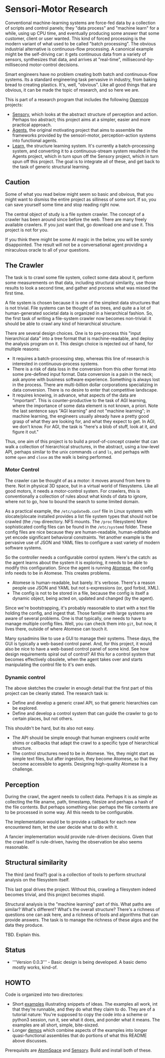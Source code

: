 Sensori-Motor Research
======================
Conventional machine-learning systems are force-fed data by a collection
of scripts and control panels; they "data process" and "machine learn"
for a while, using up CPU time, and eventually producing some answer
that some customer, client or user wanted. This kind of forced
processing is the modern variant of what used to be called "batch
processing". The obvious industrial alternative is continuous-flow
processing. A canonical example might be the self-driving car: it gets
continuous data from a variety of sensors, synthesizes that data, and
arrives at "real-time", millisecond-by-millisecond motor-control
decisions.

Smart engineers have no problem creating both batch and continuous-flow
systems. Its a standard engineering task pervasive in industry, from
baking bread to creating plastics. It's, well, "obvious". Like all good
things that are obvious, it can be made the topic of research, and so
here we are.

This is part of a research program that includes the following
[Opencog](https://github.com/opencog/) projects:
* [Sensory](https://github.com/opencog/sensory), which looks at the
  abstract structure of perception and action. Perhaps too abstract;
  this project aims at a simpler, easier and more practical approach.
* [Agents](https://github.com/opencog/agents), the original motivating
  project that aims to assemble the frameworks provided by the
  sensori-motor, perception-action systems into functional agents.
* [Learn](https://github.com/opencog/learn), the structure learning
  system. It's currently a batch-processing system, and converting it
  to a continuous-stream system resulted in the Agents project, which
  in turn spun off the Sensory project, which in turn spun off this
  project. The goal is to integrate all of these, and get back to the
  task of generic structural learning.

Caution
-------
Some of what you read below might seem so basic and obvious, that you
might want to dismiss the entire project as silliness of some sort.
If so, you can save yourself some time and stop reading right now.

The central object of study is a file system crawler. The concept
of a crawler has been around since before the web. There are many
freely available crawlers. If you just want that, go download one and
use it.  This project is not for you.

If you think there might be some AI magic in the below, you will be
sorely disappointed. The result will not be a conversational agent
providing a miraculous oracle to all of your questions.

The Crawler
-----------
The task is to crawl some file system, collect some data about it,
perform some measurements on that data, including structural similarity,
use those results to look a second time, and gather and process what
was missed the first time.

A file system is chosen because it is one of the simplest data
structures that is not trivial. File systems can be thought of as trees,
and quite a a lot of human-generated societal data is organized in a
hierarchical fashion. So, the first task of writing a file-system
crawler now becomes non-trivial: it should be able to crawl any kind of
hierarchical structure.

There are several design choices. One is to pre-process this "input
hierarchical data" into a tree format that is machine-readable, and
deploy the analysis program on it. This design choice is rejected out of
hand, for multiple reasons:
* It requires a batch-processing step, whereas this line of research
  is interested in continuous-process systems.
* There is a risk of data loss in the conversion from this other format
  into some pre-defined input format. Data conversion is a pain in the
  neck; ask anyone with business software experience. Something is
  always lost in the process. There are multi-billion dollar
  corporations specializing in data conversion. There is no desire to
  enter that competitive landscape.
* It requires knowing, in advance, what aspects of the data are
  "important". This is counter-productive to the task of AGI learning,
  where the importance of some data element is not known, a priori.
  Note the last sentence says "AGI learning" and not "machine learning";
  in machine learning, the engineers usually already have a pretty
  good grasp of what they are looking for, and what they expect to get.
  In AGI, we don't know. For AGI, the task is "here's a blob of stuff,
  look at it, and figure it out."

Thus, one aim of this project is to build a proof-of-concept crawler
that can walk a collection of hierarchical structures, in the abstract,
using a low-level API, perhaps similar to the unix commands `cd` and
`ls`, and perhaps with some `open` and `close` as the walk is being
performed.

### Motor Control
The crawler can be thought of as a motor: it moves around from here to
there. Not in physical 3D space, but in a virtual world of filesystems.
Like all good motors, it needs a motor-control system. For crawlers,
this is conventionally a collection of rules about what kinds of data
to ignore, where not to go, how to bound the search to some limited
domain.

As a practical example, the `/etc/updatedb.conf` file in Linux systems
with slocate/plocate installed provides a list file system types that
should not be crawled (the `/tmp` direectory. NFS mounts. The `/proc`
filesystem) More sophisticated config files can be found in the
`/etc/systemd` folder. These config files are nice because they are
human-readable, human-editable and yet encode significant behavioral
constraints. Yet another example is the pervasive use of JSON and YAML
files to configure a vast variety of modern software systems.

So the controller needs a configurable control system. Here's the catch:
as the agent learns about the system it is exploring, it needs to be
able to modify this configuration. Since the agent is running
[Atomese](https://opencog.org/wiki/Atomese), the config info needs to be
in Atomese. This creates problems.
* Atomese is human-readable, but barely. It's verbose. There's a reason
  people use JSON and YAML but not s-expressions (or, god forbid, XML).
* The config is not to be stored in a file, because the config is itself
  a dynamic object, being acted on, updated and changed (by the agent).

Since we're bootstrapping, it's probably reasonable to start with a text
file holding the config, and ingest that. Those familiar with large
systems are aware of several problems. One is that typically, one needs
to have to manage multiple config files. Well, you can check them into
`git`, but now, it lives there, outside of where Atomese can touch it.

Many sysadmins like to use a GUI to manage their systems. These days,
the GUI is typically a web-based control panel. And, for this project,
it would also be nice to have a web-based control panel of some kind.
See how design requirements spiral out of control? All this for a
control system that becomes effectively obsolete, when the agent takes
over and starts manipulating the control file to it's own ends.

### Dynamic control
The above sketches the crawler in enough detail that the first part of
this project can be cleanly stated. The research task is:
* Define and develop a generic crawl API, so that generic hierarchies
  can be explored.
* Define and develop a control system that can guide the crawler to go
  to certain places, but not others.

This shouldn't be hard, but its also not easy.
* The API should be simple enough that human engineers could write shims
  or callbacks that adapt the crawl to a specific type of hierarchical
  structure.
* The control structures need to be in Atomese. Yes, they might start
  as simple text files, but after ingestion, they become Atomese, so
  that they become accessible to agents. Designing high-quality Atomese
  is a challenge.

Perception
----------
During the crawl, the agent needs to collect data. Perhaps it is as
simple as collecting the file aname, path, timestamp, filesize and
perhaps a hash of the file contents. But perhaps something else: perhaps
the file contents are to be processed in some way. All this needs to be
configurable.

The implementation would be to provide a callback for each new
encountered item, let the user decide what to do with it.

A fancier implementation would provide rule-driven decisions.
Given that the crawl itself is rule-driven, having the observation
be also seems reasonable.

Structural similarity
---------------------
The third (and final?) goal is a collection of tools to perform
structural analysis on the filesystem itself.

This last goal drives the project. Without this, crawling a filesystem
indeed becomes trivial, and this project becomes stupid.

Structural analysis is the "machine learning" part of this. What
paths are similar? What's different? What's the overall structure?
There's a richness of questions one can ask here, and a richness of
tools and algorithms that can provide answers. The task is to manage
the richness of these algos and the data they produce.

TBD. Explain this.


Status
------
* '''Version 0.0.3''' - Basic design is being developed. A basic
  demo mostly works, kind-of.

HOWTO
-----
Code is organized into two directories:
* Short [examples](examples) illustrating snippets of ideas. The
  examples all work, int that they're runnable, and they do what they
  claim to do. They are of a tutorial nature: You're supposed to copy
  the code into a scheme or python3 session, run it, see what it does,
  and ponder what it means.  The examples are all short, simple,
  bite-sixzed.
* Longer [demos](demos) which combine aspects of the examples into
  longer quasi-functional assemblies that do portions of what this
  README above discusses.

Prerequisits are
[AtomSpace](https://github.com/opencog/atomspace) and
[Sensory](https://github.com/opencog/sensory).
Build and install both of these.
